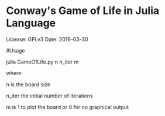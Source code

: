 # Conway's Game of Life in Julia Language 

License: GPLv3
Date: 2016-03-30

#Usage 

julia GameOfLife.py n n_iter m

where:

n is the board size

n_iter the initial number of iterations

m is 1 to plot the board or 0 for no graphical output 

